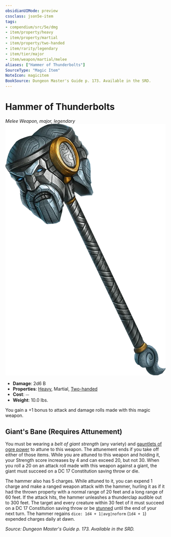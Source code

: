 ```yaml
---
obsidianUIMode: preview
cssclass: json5e-item
tags:
- compendium/src/5e/dmg
- item/property/heavy
- item/property/martial
- item/property/two-handed
- item/rarity/legendary
- item/tier/major
- item/weapon/martial/melee
aliases: ["Hammer of Thunderbolts"]
SourceType: "Magic Item"
NoteIcon: magicitem
BookSource: Dungeon Master's Guide p. 173. Available in the SRD.
---
```

# Hammer of Thunderbolts
*Melee Weapon, major, legendary*  
![](https://raw.githubusercontent.com/5etools-mirror-2/5etools-img/main/items/DMG/Hammer%20of%20Thunderbolts.webp#right)  

- **Damage**: 2d6 B
- **Properties**: [Heavy](/3-Mechanics/CLI/rules/item-properties.md#Heavy), Martial, [Two-handed](/3-Mechanics/CLI/rules/item-properties.md#Two-handed)
- **Cost**: ⏤
- **Weight**: 10.0 lbs.

You gain a +1 bonus to attack and damage rolls made with this magic weapon.

## Giant's Bane (Requires Attunement)

You must be wearing a *belt of giant strength* (any variety) and [gauntlets of ogre power](/3-Mechanics/CLI/items/gauntlets-of-ogre-power.md) to attune to this weapon. The attunement ends if you take off either of those items. While you are attuned to this weapon and holding it, your Strength score increases by 4 and can exceed 20, but not 30. When you roll a 20 on an attack roll made with this weapon against a giant, the giant must succeed on a DC 17 Constitution saving throw or die.

The hammer also has 5 charges. While attuned to it, you can expend 1 charge and make a ranged weapon attack with the hammer, hurling it as if it had the thrown property with a normal range of 20 feet and a long range of 60 feet. If the attack hits, the hammer unleashes a thunderclap audible out to 300 feet. The target and every creature within 30 feet of it must succeed on a DC 17 Constitution saving throw or be [stunned](/3-Mechanics/CLI/rules/conditions.md#stunned) until the end of your next turn. The hammer regains `dice: 1d4 + 1|avg|noform` (`1d4 + 1`) expended charges daily at dawn.

*Source: Dungeon Master's Guide p. 173. Available in the SRD.*
